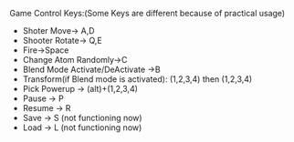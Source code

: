Game Control Keys:(Some Keys are different because of practical usage)

* Shoter Move-> A,D
* Shooter Rotate-> Q,E
* Fire->Space
* Change Atom Randomly->C
* Blend Mode Activate/DeActivate ->B
* Transform(if Blend mode is activated): (1,2,3,4) then (1,2,3,4) 
* Pick Powerup -> (alt)+(1,2,3,4)
* Pause -> P
* Resume -> R
* Save -> S (not functioning now)
* Load -> L (not functioning now)
